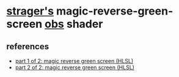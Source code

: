 # [strager's](https://github.com/strager) magic-reverse-green-screen [obs](https://obsproject.com/) shader

## references

- [part 1 of 2: magic reverse green screen (HLSL)](https://www.twitch.tv/videos/513855295)
- [part 2 of 2: magic reverse green screen (HLSL)](https://www.twitch.tv/videos/513855310)

